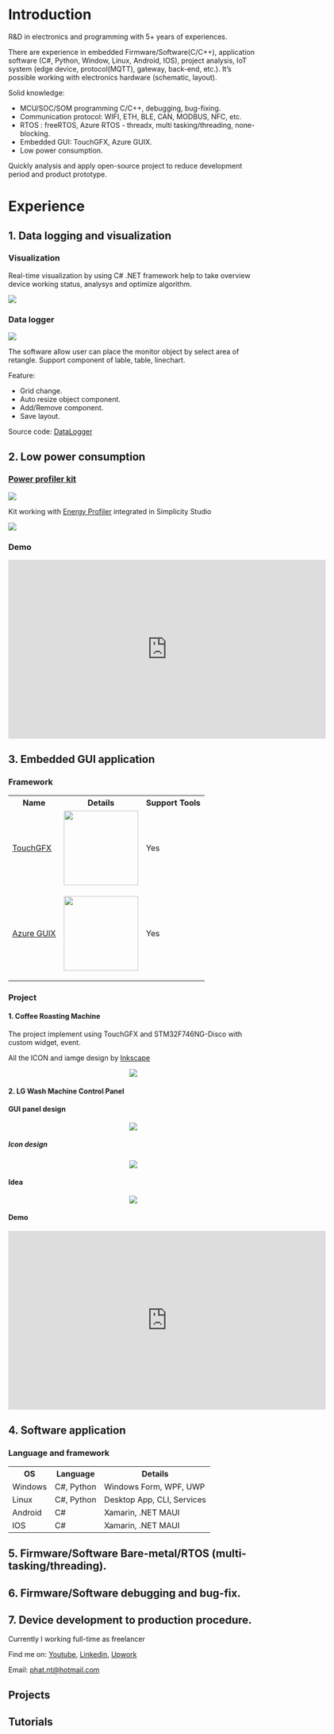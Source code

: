 # Introduction

R&D in electronics and programming with 5+ years of experiences. 

There are experience in embedded Firmware/Software(C/C++), application software (C#, Python, Window, Linux, Android, IOS), project analysis, IoT system (edge device, protocol(MQTT), gateway, back-end, etc.). It’s possible working with electronics hardware (schematic, layout). 

Solid knowledge:
- MCU/SOC/SOM programming C/C++, debugging, bug-fixing.
- Communication protocol: WIFI, ETH, BLE, CAN, MODBUS, NFC, etc.
- RTOS : freeRTOS, Azure RTOS - threadx, multi tasking/threading, none-blocking.
- Embedded GUI: TouchGFX, Azure GUIX.
- Low power consumption.

Quickly analysis and apply open-source project to reduce development period and product prototype.

# Experience

## 1. Data logging and visualization

### Visualization

Real-time visualization by using C# .NET framework help to take overview device working status, analysys and optimize algorithm.

![](assets/img/data_log_visualization.jpg)

### Data logger

![](assets/img/data_log_software.jpg)

The software allow user can place the monitor object by select area of retangle. Support component of lable, table, linechart.

Feature:
- Grid change.
- Auto resize object component.
- Add/Remove component.
- Save layout.

Source code: [DataLogger](https://github.com/pnt325/DataLogger)

## 2. Low power consumption

### [Power profiler kit](https://www.silabs.com/documents/public/user-guides/ug431-brd4183a-user-guide.pdf)

![](assets/img/WSTK.png)

Kit working with [Energy Profiler](https://docs.silabs.com/simplicity-studio-5-users-guide/1.0/using-the-tools/energy-profiler/) integrated in Simplicity Studio

![](assets/img/energy-prof-interface.png)

### Demo

<p align="center">

<iframe width="640" height="360" src="https://www.youtube.com/embed/OZZQ3ALdSR8" title="[Power profiler] IOT device low power consumption" frameborder="0" allow="accelerometer; autoplay; clipboard-write; encrypted-media; gyroscope; picture-in-picture" allowfullscreen></iframe>

</p>

## 3. Embedded GUI application

### Framework 

<table>
  <tr>
    <th>Name</th>
    <th>Details</th>
    <th>Support Tools</th>
  </tr>
  <tr>
    <td><a href="https://support.touchgfx.com/4.20/docs/introduction/welcome">TouchGFX</a></td>
    <td> <img height="150" src="assets/img/touchgfx_logo.png"/> </td>
    <td>Yes</td>
  </tr>
  <tr>
    <td> <a href="https://docs.microsoft.com/en-us/azure/rtos/guix/overview-guix">Azure GUIX</a> </td>
    <td> <p align="center"> <img height="150" src="assets/img/guix_logo.jpg"/> </p> </td>
    <td>Yes</td>
  </tr>
</table>

### Project

#### 1. Coffee Roasting Machine

The project implement using TouchGFX and STM32F746NG-Disco with custom widget, event.

All the ICON and iamge design by [Inkscape](https://inkscape.org/)

<p align="center">
  <img src="assets/img/CoffeeRoastingMachine.jpg">
</p>

#### 2. LG Wash Machine Control Panel

#### GUI panel design

<p align="center">
<img src="assets/img/washmachine_design.jpg"/>
</p>

##### Icon design

<p align="center">
<img src="assets/img/washmachine_icon_design.jpg"/>
</p>

#### Idea

<p align="center">
<img src="assets/img/washmachine_idea.jpg"/>
</p>

#### Demo

<p align="center">
<iframe width="640" height="360" src="https://www.youtube.com/embed/6C_YN7xRSYk" title="Embedded GUI design Wash Machine Touchscreen control panel" frameborder="0" allow="accelerometer; autoplay; clipboard-write; encrypted-media; gyroscope; picture-in-picture" allowfullscreen></iframe>
</p>


## 4. Software application

### Language and framework

<table>
  <tr>
    <th>OS</th>
    <th>Language</th>
    <th>Details</th>
  </tr>
  <tr>
    <td>Windows</td>
    <td>C#, Python</td>
    <td>Windows Form, WPF, UWP</td>
  </tr>
  <tr>
    <td>Linux</td>
    <td>C#, Python</td>
    <td>Desktop App, CLI, Services</td>
  </tr>
  <tr>
    <td>Android</td>
    <td>C#</td>
    <td>Xamarin, .NET MAUI</td>
  </tr>
  <tr>
    <td>IOS</td>
    <td>C#</td>
    <td>Xamarin, .NET MAUI</td>
  </tr>
</table>

## 5. Firmware/Software Bare-metal/RTOS (multi-tasking/threading).
## 6. Firmware/Software debugging and bug-fix.
## 7. Device development to production procedure.

Currently I working full-time as freelancer

Find me on: [Youtube](https://www.youtube.com/c/PhatNguyenDIY), [Linkedin](https://www.linkedin.com/in/phatnt/), [Upwork](https://www.upwork.com/freelancers/~017742a3ed87a97121?viewMode=1)

Email: phat.nt@hotmail.com

## Projects

## Tutorials